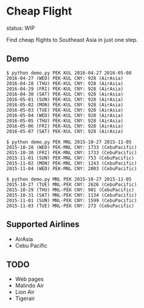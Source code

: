 # Cheap Flight

status: WIP

Find cheap flights to Southeast Asia in just one step.

## Demo

```
$ python demo.py PEK KUL 2016-04-27 2016-05-08
2016-04-27 (WED) PEK-KUL CNY: 928 (AirAsia)
2016-04-28 (THU) PEK-KUL CNY: 928 (AirAsia)
2016-04-29 (FRI) PEK-KUL CNY: 928 (AirAsia)
2016-04-30 (SAT) PEK-KUL CNY: 928 (AirAsia)
2016-05-01 (SUN) PEK-KUL CNY: 928 (AirAsia)
2016-05-02 (MON) PEK-KUL CNY: 928 (AirAsia)
2016-05-03 (TUE) PEK-KUL CNY: 928 (AirAsia)
2016-05-04 (WED) PEK-KUL CNY: 928 (AirAsia)
2016-05-05 (THU) PEK-KUL CNY: 928 (AirAsia)
2016-05-06 (FRI) PEK-KUL CNY: 928 (AirAsia)
2016-05-07 (SAT) PEK-KUL CNY: 928 (AirAsia)

$ python demo.py PEK MNL 2015-10-27 2015-11-05
2015-10-28 (WED) PEK-MNL CNY: 1733 (CebuPacific)
2015-10-30 (FRI) PEK-MNL CNY: 1733 (CebuPacific)
2015-11-01 (SUN) PEK-MNL CNY: 753 (CebuPacific)
2015-11-02 (MON) PEK-MNL CNY: 1243 (CebuPacific)
2015-11-04 (WED) PEK-MNL CNY: 2003 (CebuPacific)

$ python demo.py MNL PEK 2015-10-27 2015-11-05
2015-10-27 (TUE) MNL-PEK CNY: 2626 (CebuPacific)
2015-10-29 (THU) MNL-PEK CNY: 901 (CebuPacific)
2015-10-31 (SAT) MNL-PEK CNY: 1134 (CebuPacific)
2015-11-01 (SUN) MNL-PEK CNY: 1599 (CebuPacific)
2015-11-03 (TUE) MNL-PEK CNY: 273 (CebuPacific)
```

## Supported Airlines

- AirAsia
- Cebu Pacific


## TODO

- Web pages
- Malindo Air
- Lion Air
- Tigerair
